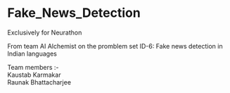 # Fake_News_Detection
Exclusively for Neurathon 
<br>
<p>From team AI Alchemist on the promblem set ID-6: Fake news detection in Indian languages </p>
<p>Team members :-<br>
Kaustab Karmakar <br>
Raunak Bhattacharjee</p>

